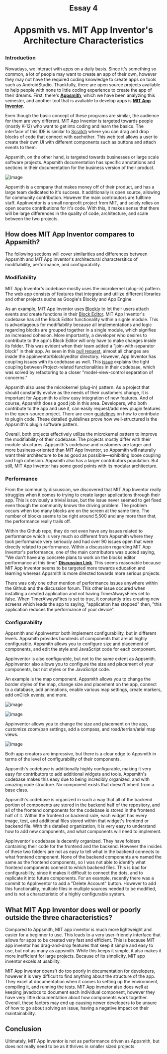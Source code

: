 <!-- header which is bolded, bigger, and centered -->
<p align="center"><b><font size = 5>Essay 4</font></b></p>

<!-- Title of our essay -->
# <p align="center">Appsmith vs. MIT App Inventor's Architecture Characteristics</p>

### Introduction

  Nowadays, we interact with apps on a daily basis. Since it's something so common, a lot of people may want to create an app of their own, however they may not have the required coding knowledge to create apps on tools such as AndroidStudio. Thankfully, there are open source projects available to help people with none to little coding experience to create the app of their dreams. First, there's [**Appsmith**](https://github.com/appsmithorg/appsmith), which we have been analyzing this semester, and another tool that is avaliable to develop apps is [**MIT App Inventor**](https://github.com/mit-cml/appinventor-sources). 

  Even though the basic concept of these programs are similar, the audience for them are very different. MIT App Inventor is targeted towards people (mostly K-12) who want to get into coding and learn the basics. The interface of this IDE is similar to [Scratch](https://github.com/LLK/) where you can drag and drop blocks of code that connect with eachother. This web tool allows a user to create their own UI with different components such as buttons and attach events to them. 

  Appsmith, on the other hand, is targeted towards businesses or large scale software projects. Appsmith documentation has specific annotations and sections in their documentation for the business version of their product. 
  
  ![image](https://user-images.githubusercontent.com/26784780/205792540-c923b6fa-81b0-4b0c-934a-b6abf70887f7.png)

  Appsmith is a company that makes money off of their product, and has a large team dedicated to it's success. It additionally is open source, allowing for community contribution. However the main contributors are fulltime staff.
AppInventor is a small nonprofit project from MIT, and solely relies on open source contributions for it's code.
With this, it makes sense that there will be large differences in the quality of code, architecture, and scale between the two projects.

## How does MIT App Inventor compares to Appsmith?
  The following sections will cover similarities and differences between Appsmith and MIT App Inventor's architectural charactersitics of modifiability, performance, and configurability.

### Modifiability
  
  MIT App Inventor's codebase mostly uses the microkernel (plug-in) pattern. The web app consists of features that integrate and utilize different libraries and other projects suchs as Google's Blockly and App Engine. 
  
  As an example, MIT App Inventor uses [Blockly](https://developers.google.com/blockly/) to let their users attach events and create functions in their [Block Editor](http://ai2.appinventor.mit.edu/reference/blocks/). MIT App Inventor's codebase has all the Block Editor functionality within a signle module. This is advantageous for modifiability because all implementations and logic regarding blocks are grouped together in a single module, which signifies an increased cohesion. More importantly, a developer who desires to contribute to the app's Block Editor will only have to make changes inside its folder. This was evident when their team added a "join-with-separator block" in their app. As seen in this [pull request](https://github.com/mit-cml/appinventor-sources/commit/ceb27bf233d93e61ef741e9255149e1bb3e8ff8c), almost all changes are inside the appinventor/blocklyeditor directory. However, App Inventor has coupling issues with its codebase as well. This [issue](https://github.com/mit-cml/appinventor-sources/issues/1997) explains the tight coupling between Project-related functionalities in their codebase, which was solved by refactoring to a closer "model-view-control separation of concerns."
  
  Appsmith also uses the microkernel (plug-in) pattern. As a project that should constantly evolve as the needs of their customers change, it is important for Appsmith to allow easy integration of new features. And of course, Appsmith does a good job in this area. Developers, who both contribute to the app and use it, can easily request/add new plugin features in the open-source project. There are even [guidelines](https://github.com/appsmithorg/appsmith/blob/release/contributions/ServerCodeContributionsGuidelines/PluginCodeContributionsGuidelines.md) on how to contribute to plugin code. These detailed guidelines prove how well-structured is the Appsmith's plugin software pattern. 

  Overall, both projects effectively utilize the microkernel pattern to improve the modifiability of their codebase. The projects mostly differ with their module structures. Appsmith's codebase and customers are larger and more business-oriented than MIT App Inventor, so Appsmith will naturally want their architecture to be as good as possible—exhibiting loose coupling and high cohesion. Appsmith also has a larger contributors population. But still, MIT App Inventor has some good points with its modular architecture.

### Performance
  
  From the community discussion, we discovered that MIT App Inventor really struggles when it comes to trying to create larger applications through their app. This is obviously a trivial issue, but the issue never seemed to get fixed even though the community knows the driving problem. The problem occurs when too many blocks are on the screen at the same time. The number of blocks seems to be right around 5,500 and any more than that, the performance really trails off. 
  
  Within the Github repo, they do not even have any issues related to performance which is very much so different from Appsmith where they took performance very seriously and had over 90 issues open that were directly related to performance. Within a discussion regarding MIT App Inventor's performance, one of the main contributors was quoted saying, "We don't have any concrete plans to work on the blocks editor performance at this time" [**Discussion Link**](https://community.appinventor.mit.edu/t/performance-on-big-number-of-blocks-project/4995/12). This seems reasonable because MIT App Inventor seems to be targeted more towards education and learning whereas Appsmith is more directed towards more serious projects. 
  
  There was only one other mention of performance issues anywhere within the Github and the discussion forum. This other issue occured when installing a created application and not having TimerAlwaysFires set to false. When TimerAlwaysFires is set to true, it constantly tries creating new screens which leads the app to saying, "application has stopped" then, "this application reduces the performance of your device". 

### Configurability
 
 Appsmith and AppInventor both implement configurability, but in different levels.
Appsmith provides hundreds of components that are all highly configurable. Appsmith allows you to configure size and placement of components, and edit the style and JavaScript code for each component.
  
  AppInventor is also configurable, but not to the same extent as Appsmith. AppInventor also allows you to configure the size and placement of your components, but not styles or the JavaScript code.

An example is the map component. Appsmith allows you to change the border styles of the map, change size and placement on the app, connect to a database, add animations, enable various map settings, create markers, add onClick events, and more.

![image](https://user-images.githubusercontent.com/26784780/205799426-b63d786e-d296-4e6b-bace-0f5fd581e6e7.png)

![image](https://user-images.githubusercontent.com/26784780/205799539-eadf086c-971c-4768-afb6-a743d28b3a94.png)

Appinventor allows you to change the size and placement on the app, customize zoom/pan settings, add a compass, and road/terrian/arial map views.

![image](https://user-images.githubusercontent.com/26784780/205799762-e7f01b21-211b-4dd1-b5f7-04d252808598.png)

Both app creators are impressive, but there is a clear edge to Appsmith in terms of the level of configurability of their components.

Appsmith's codebase is additionally highly configurable, making it very easy for contributors to add additional widgets and tools. Appsmith's codebase makes this easy due to being incredibly organized, and with amazing code structure. No component exists that doesn't inherit from a base class.

Appsmith's codebase is organized in such a way that all of the backend portion of components are stored in the backend half of the repository, and all of the frontend components for the codebase is stored in the frontend half of it.
Within the frontend or backend side, each widget has every image, test, and additional files stored within that widget's frontend or backend file.
With this detailed organization, it is very easy to understand how to add new components, and what components will need to implement.

AppInventor's codebase is decently organized. They have folders containing their code for the frontend and the backend. However the insides of these two folders are not as easy to tell what in the backend connects to what frontend component. None of the backend components are named the same as the frontend components, so I was not able to identify what frontend components connect to which backend files. This is bad for configurability, since it makes it difficult to connect the dots, and to replicate it into future components.
For an example, recently there was a commit to AppInventor to add a "Delete Account" button. However to add this functionality, multiple files in multiple sources needed to be modified, and is not a characteristic of a highly configurable system.


## What MIT App Inventor does well or poorly outside the three characteristics?

Compared to Appsmith, MIT app inventor is much more lightweight and easier for a beginner to use. This leads to a very user-friendly interface that allows for apps to be created very fast and efficient. This is because MIT app inventor has drag-and-drop features that keep it simple and easy to use, but not as many as appsmith. While this keeps it simple, it also makes it more inefficient for large projects. Because of its simplicity, MIT app inventor excels at usability.

MIT App Inventor doens't do too poorly in documentation for developers, however it is very difficult to find anything about the structure of the app. They excel at documentation when it comes to setting up the environment, compiling it, and running the tests. MIT App invnetor also does well at keeping javadocs to document each individual component, however they have very little documentation about how components work together. Overall, these factors may end up causing newer developers to be unsure of how to go about solving an issue, having a negative impact on their maintainability.

## Conclusion 
Ultimately, MIT App Inventor is not as performance driven as Appsmith, but does not really need to be as it thrives in smaller sized projects. 

